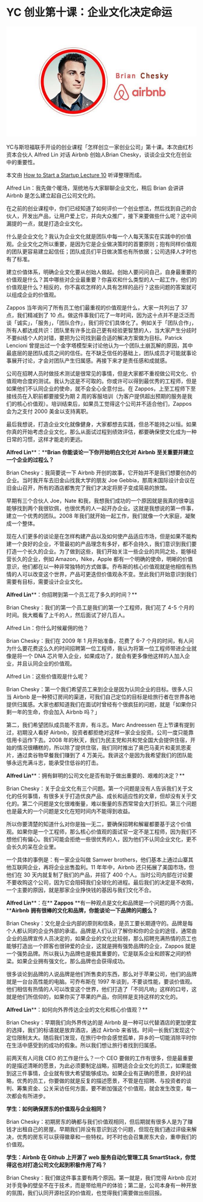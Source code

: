 # YC 创业第十课：企业文化决定命运

![Image](img/1415696041723.jpg)

YC与斯坦福联手开设的创业课程「怎样创立一家创业公司」第十课。本次由红杉资本合伙人 Alfred Lin 对话 Airbnb 创始人Brian Chesky，谈谈企业文化在创业中的重要性。

本文由 [How to Start a Startup Lecture 10](http://startupclass.samaltman.com/courses/lec10/) 听译整理而成。

Alfred Lin：我先做个暖场，笼统地与大家聊聊企业文化，稍后 Brian 会讲讲 Airbnb 是怎么建立起自己公司文化的。

在之前的创业课程中，你们已经知道了如何评价一个创业想法，然后找到自己的合伙人，开发出产品，让用户爱上它，并向大众推广，接下来要做些什么呢？这中间漏提的一点，就是打造企业文化。

什么是企业文化？我认为企业文化就是团队中每一个人每天落实在实践中的价值观。企业文化之所以重要，是因为它是企业做决策时的首要原则；抱有同样价值观的团队更容易建立起信任；团队成员们平日做决策也有所依据；公司选择人才时也有了标准。

建立价值体系，明确企业文化要从创始人做起。创始人要问问自己，自身最重要的价值观是什么？其中哪些对企业最重要？你喜欢和什么类型的人一起工作，他们的价值观是什么？相反的，你不喜欢怎样的人具有怎样的品行？这些问题的答案就可以组成企业的价值观。

Zappos 当年询问了所有员工他们最重视的价值观是什么，大家一共列出了 37 点，我们精减到了 10 点。做这件事我们花了一年时间，因为这十点并不是泛泛而谈「诚实」，「服务」，「团队合作」，我们将它们具体化了。例如关于「团队合作」，所有人都达成共识：团队里有许多比自己更有经验更智慧的人，当大家产生分歧时不要纠结个人的对错，要把为公司找到最合适的解决方案做为目标。Patrick Lencioni 曾提出过一个金字塔模型来讨论他认为一个团队土崩瓦解的原因，其中最底层的是团队成员之间的信任。在不缺乏信任的基础上，团队成员才可能就事论事展开讨论，才会对团队产生归属感。再接下来才是责任感和成就感。

公司在招聘人员时做技术测试是很常见的事情，但是大家都不重视做公司文化、价值观吻合度的测试。我认为这是不可取的。你或许可以得到最优秀的工程师，但是如果他们不认同企业的使命，就不会全心全意付出。在 Zappos，上至工程师下至接线员在入职前都要接受为期 2 周的客服培训（为客户提供超出预期的服务是我们的核心价值观）。培训结束后，如果员工觉得这个公司并不适合他们，Zappos 会为之支付 2000 美金以支持离职。

最后我想说，打造企业文化就像健身，大家都想去实践，但总不能持之以恒。如果你真的开始考虑企业文化，那么从面试过程到绩效评估，都要确保使文化成为一种日常的习惯，这样才能走的更远。

**Alfred Lin****：****Brian** **你能谈论一下你开始明白文化对** **Airbnb** **至关重要并建立一个企业的过程么？**

Brian Chesky：我简要说一下 Airbnb 开创的故事，它开始并不是我们想要创办的企业。当时我开车去旧金山找我大学的朋友 Joe Gebbia，那周末国际设计会议在旧金山召开，所有的酒店都售完了我们才决定将房子变成简易的旅馆。

早期有三个合伙人 Joe，Nate 和我，我想我们成功的一个原因就是我真的很幸运能够找到两个我很钦佩，也很优秀的人一起开办企业。这就是我想说的第一件事，建立一个优秀的团队。2008 年我们就开始一起工作，我们就像一个大家庭，凝聚成一个整体。

现在人们更多的谈论是在怎样构建产品以及如何使产品适应市场，但是如果不能构建一个良好的企业，不管最初的产品理念有多好，都不会持久，我们意识到我们要打造一个长久的企业。为了做到这些，我们开始关注一些企业的共同之处，能够经营长久的企业，例如 Amazon，Nike，Apple 都有一个明确的使命，明晰的价值意识，他们都在以一种非常独特的方式做事。乔布斯的核心价值观就是他相信有热情的人可以改变这个世界，产品可更迭但价值观永不变。至此我们开始意识到我们需要有目标，需要设计企业文化。

**Alfred Lin****：你招聘到第一个员工花了多久的时间？**

Brian Chesky：我们的第一个员工是我们的第一个工程师，我们花了 4-5 个月的时间。我大概看了上千的人，然后面试了好几百人。

Alfred Lin：你什么时候雇佣的他？

Brian Chesky：我们在 2009 年 1 月开始准备，花费了 6-7 个月的时间，有人问为什么要花费这么久的时间招聘第一位工程师，我认为将第一位工程师带进企业就像是将一个 DNA 芯片带入企业，如果成功了，就会有更多像他这样的人加入企业，并且认同企业的价值观。

Alfred Lin：这些价值观是什么呢？

Brian Chesky：第一个我们希望员工来到企业是因为认同企业的目标。很多人只当 Airbnb 是一种预订房间的渠道，可我们自己定位的目标是给旅行者在世界各地提供归属感。大家也都知道我们在面试时曾经有个很疯狂的问题，就是「如果你只剩一年的生命，你会加入 Airbnb 吗？」

第二，我们希望团队成员能不言弃，有斗志。Marc Andreessen 在上节课有提到过，初期没人看好 Airbnb，投资者都拒绝对这样一家企业投资。公司一度只能靠信用卡运作下去。2008 年的秋天，我们为民主党和共和党全国大会提供住宿，开始的情况很糟糕的，所以除了提供住宿，我们同时推出了奥巴马麦片和麦凯恩麦片，通过卖谷物早餐我们赚到了 4 万美元。我讲这个是因为我希望我们的团队能够永远充满斗志，能承受住低谷的打击。

**Alfred Lin****：拥有鲜明的公司文化是否有助于做出重要的、艰难的决定？**

Brian Chesky：关于企业文化有三个问题。第一个问题是没有人告诉我们关于文化的任何事情，有很多关于打造优良产品、成长和适应性的文章，但却没有关于文化的。第二个问题是文化很难衡量，难以衡量的东西常常会大打折扣。第三个问题也是最大的一个问题是文化在短时间内不能得到收益。

所以你要清楚的知道什么对你是独一无二，要确保招聘和解雇都要基于这个价值观。如果你是一个工程师，那么核心价值观的面试官一定不是工程师，因为我们不想他们有偏心。我们可能会拒绝一些很优秀的人，因为他们不认同企业文化，更不会长久的呆在企业里。

一个具体的事例是：有一家企业叫做 Samwer brothers，他们基本上通过山寨其他互联网企业，再将企业出售盈利。11 年年中，Airbnb 还只拓展了美国市场，但他们在 30 天内就复制了我们的产品，并招了 400 个人。当时公司内部在讨论要不要收购这个公司，因为它会阻碍我们全球化的进程。最后我们的决定是不收购，一个主要的原因，就是那家企业挣快钱的基因与我们文化不合。

**Alfred Lin****：在** **Zappos** **有一种观点是文化和品牌是一个问题的两个方面。****Airbnb** **拥有很棒的文化和品牌，你能谈论一下品牌的问题么？**

Brian Chesky：文化是企业内部的原则和信条，是员工要长期遵守的。品牌是每个人都认同的企业外部的承诺。品牌是人们认识了解你和你的企业的途径，通常由企业的品牌宣传人员决定的，如果企业的文化比较弱，那么招聘充满热情的员工也能够打造出一个顾客也很钟爱的企业，这就是拥有强势品牌的企业，Zappos 就是一个强势品牌。所以我认为品牌也是极其重要的，它是联系企业和顾客之间的桥梁。如果企业拥有强文化，那么品牌也会获得成功。

很多谈论到品牌的人说品牌是他们所售卖的东西，那么对于苹果公司，他们的品牌就是一台台高性能的电脑。可乔布斯在 1997 年谈到，不要谈性能，要谈价值观。他们相信有热情的人可以改变这个世界，他们打造了「不同凡响」这样的口号，这就是他们所信仰的，如果你买了苹果的产品，你同样是支持这样的文化的。

**Alfred Lin****：如何向外界传达企业的文化和核心价值观？**

Brian Chesky：早期我们向外界传达的是 Airbnb 是一种可以代替酒店的更加便宜的选择，我们的标语就是放弃酒店，通过 Airbnb 来省钱。时间一长我们发现这个定位限制太大。随后我们发现，在旅行中你会感觉孤单，异乡的一切能消除平时你在生活中感受到的成功的假象。所以我们想让旅行者找到归属感。

前两天有人问我 CEO 的工作是什么？一个 CEO 要做的工作有很多，但是最重要的是描述清晰的愿景，为此必须要制定战略，招聘适合企业文化的员工，如果能做到这三件事情，企业就有很大希望能够成功。如果企业有正确的愿景，良好的战略，优秀的员工，你要做的就是反复的描述愿景，不管是在招聘、与投资者的谈判、筹集资金、公关采访任何方面，要不断加强这个价值观，就会发生改变，每一次都会有所进步。

**学生：如何确保房东的价值观与企业相同？**

Brian Chesky：初期房东的确都与我们价值观相同，但后期就有很多人是为了赚钱才出租自己的房屋。早期我们并没有意识到这个问题，但现在我们通过评级来解决，优秀的房东可以获得徽章和一些特权。时不时也会召集房东大会，重申我们的价值观。

**学生：****Airbnb** **在** **Github** **上开源了** **web** **服务自动化管理工具** **SmartStack****，你觉得这也对打造公司文化起到积极作用了吗？**

Brian Chesky：我们做这件事主要有两个原因。第一就是，我们觉得 Airbnb 应对对手竞争的壁垒不在于技术，而是带给用户的体验；第二是，公司本身有一种开放的氛围，我们认同开源社区的价值观，也觉得我们需要做出些回报。